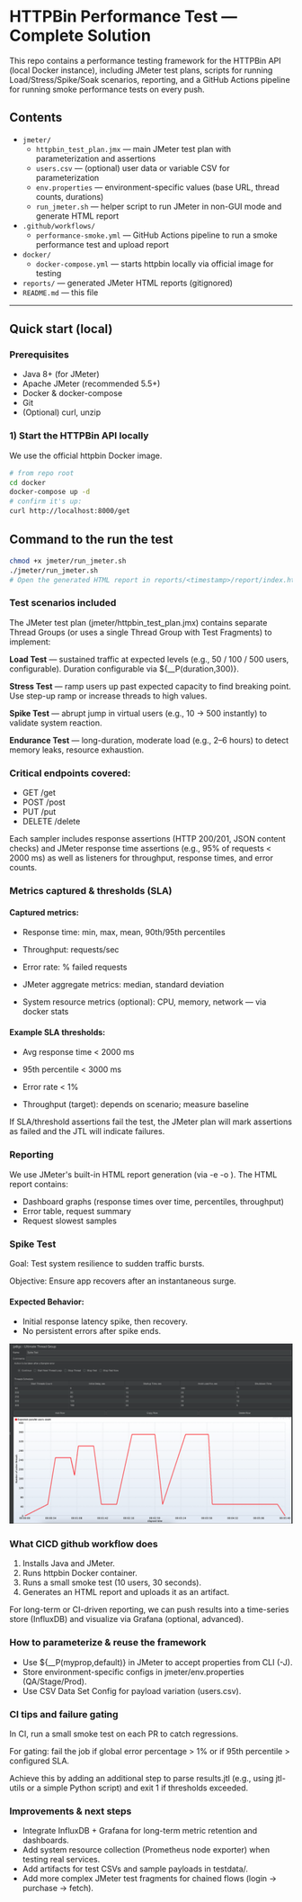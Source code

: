 # HTTPBin Performance Test — Complete Solution

This repo contains a performance testing framework for the HTTPBin API (local Docker instance), including JMeter test plans, scripts for running Load/Stress/Spike/Soak scenarios, reporting, and a GitHub Actions pipeline for running smoke performance tests on every push.

## Contents
- `jmeter/`
  - `httpbin_test_plan.jmx` — main JMeter test plan with parameterization and assertions
  - `users.csv` — (optional) user data or variable CSV for parameterization
  - `env.properties` — environment-specific values (base URL, thread counts, durations)
  - `run_jmeter.sh` — helper script to run JMeter in non-GUI mode and generate HTML report
- `.github/workflows/`
  - `performance-smoke.yml` — GitHub Actions pipeline to run a smoke performance test and upload report
- `docker/`
  - `docker-compose.yml` — starts httpbin locally via official image for testing
- `reports/` — generated JMeter HTML reports (gitignored)
- `README.md` — this file

---

## Quick start (local)

### Prerequisites
- Java 8+ (for JMeter)
- Apache JMeter (recommended 5.5+)
- Docker & docker-compose
- Git
- (Optional) curl, unzip

### 1) Start the HTTPBin API locally
We use the official httpbin Docker image.

```bash
# from repo root
cd docker
docker-compose up -d
# confirm it's up:
curl http://localhost:8000/get
```

## Command to the run the test
```bash
chmod +x jmeter/run_jmeter.sh
./jmeter/run_jmeter.sh
# Open the generated HTML report in reports/<timestamp>/report/index.html
```


### Test scenarios included
The JMeter test plan (jmeter/httpbin_test_plan.jmx) contains separate Thread Groups (or uses a single Thread Group with Test Fragments) to implement:

**Load Test** — sustained traffic at expected levels (e.g., 50 / 100 / 500 users, configurable). Duration configurable via ${__P(duration,300)}.

**Stress Test** — ramp users up past expected capacity to find breaking point. Use step-up ramp or increase threads to high values.

**Spike Test** — abrupt jump in virtual users (e.g., 10 → 500 instantly) to validate system reaction.

**Endurance Test** — long-duration, moderate load (e.g., 2–6 hours) to detect memory leaks, resource exhaustion.


### Critical endpoints covered:
* GET /get
* POST /post
* PUT /put
* DELETE /delete

Each sampler includes response assertions (HTTP 200/201, JSON content checks) and JMeter response time assertions (e.g., 95% of requests < 2000 ms) as well as listeners for throughput, response times, and error counts.


### Metrics captured & thresholds (SLA)
#### Captured metrics:

* Response time: min, max, mean, 90th/95th percentiles

* Throughput: requests/sec

* Error rate: % failed requests

* JMeter aggregate metrics: median, standard deviation

* System resource metrics (optional): CPU, memory, network — via docker stats

#### Example SLA thresholds:
* Avg response time < 2000 ms

* 95th percentile < 3000 ms

* Error rate < 1%

* Throughput (target): depends on scenario; measure baseline

If SLA/threshold assertions fail the test, the JMeter plan will mark assertions as failed and the JTL will indicate failures.


### Reporting
We use JMeter's built-in HTML report generation (via -e -o <output>). The HTML report contains:
* Dashboard graphs (response times over time, percentiles, throughput)
* Error table, request summary
* Request slowest samples


### Spike Test
Goal: Test system resilience to sudden traffic bursts.

Objective: Ensure app recovers after an instantaneous surge.

#### Expected Behavior:

* Initial response latency spike, then recovery.
* No persistent errors after spike ends.

![Spike Test Configuration](images/Spike_Test_Configuration.png)


### What CICD github workflow does
1. Installs Java and JMeter.
2. Runs httpbin Docker container.
3. Runs a small smoke test (10 users, 30 seconds).
4. Generates an HTML report and uploads it as an artifact.

For long-term or CI-driven reporting, we can push results into a time-series store (InfluxDB) and visualize via Grafana (optional, advanced).

### How to parameterize & reuse the framework
* Use ${__P(myprop,default)} in JMeter to accept properties from CLI (-J).
* Store environment-specific configs in jmeter/env.properties (QA/Stage/Prod).
* Use CSV Data Set Config for payload variation (users.csv).

### CI tips and failure gating
In CI, run a small smoke test on each PR to catch regressions.

For gating: fail the job if global error percentage > 1% or if 95th percentile > configured SLA.

Achieve this by adding an additional step to parse results.jtl (e.g., using jtl-utils or a simple Python script) and exit 1 if thresholds exceeded.


### Improvements & next steps
* Integrate InfluxDB + Grafana for long-term metric retention and dashboards.
* Add system resource collection (Prometheus node exporter) when testing real services.
* Add artifacts for test CSVs and sample payloads in testdata/.
* Add more complex JMeter test fragments for chained flows (login → purchase → fetch).


